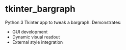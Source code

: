 # tkinter_bargraph
Python 3 Tkinter app to tweak a bargraph.
Demonstrates:
- GUI development
- Dynamic visual readout
- External style integration
